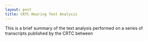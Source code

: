 ```yaml
---
layout: post
title: CRTC Hearing Text Analysis
---
```


This is a brief summary of the text analysis performed on a series of transcripts published by the CRTC between 
